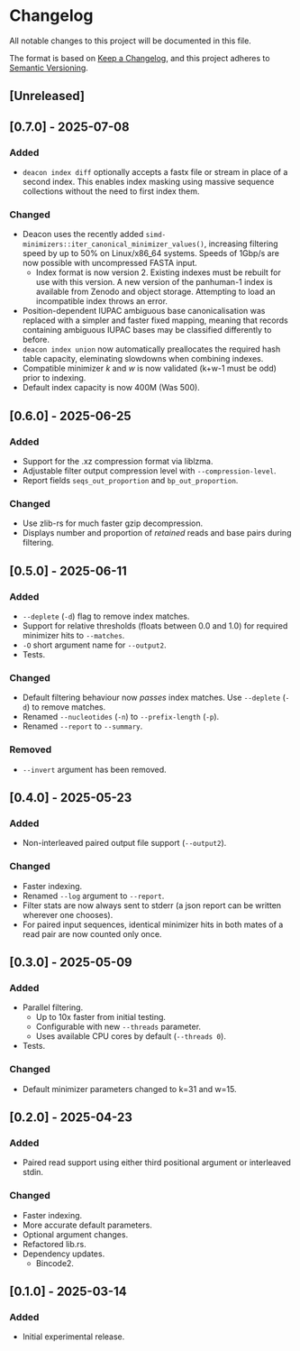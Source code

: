 # Changelog

All notable changes to this project will be documented in this file.

The format is based on [Keep a Changelog](https://keepachangelog.com/en/1.1.0/),
and this project adheres to [Semantic Versioning](https://semver.org/spec/v2.0.0.html).

## [Unreleased]

## [0.7.0] - 2025-07-08

### Added
- `deacon index diff` optionally accepts a fastx file or stream in place of a second index. This enables index masking using massive sequence collections without the need to first index them.

### Changed
- Deacon uses the recently added `simd-minimizers::iter_canonical_minimizer_values()`, increasing filtering speed by up to 50% on Linux/x86_64 systems. Speeds of 1Gbp/s are now possible with uncompressed FASTA input.
  - Index format is now version 2. Existing indexes must be rebuilt for use with this version. A new version of the panhuman-1 index is available from Zenodo and object storage. Attempting to load an incompatible index throws an error.
- Position-dependent IUPAC ambiguous base canonicalisation was replaced with a simpler and faster fixed mapping, meaning that records containing ambiguous IUPAC bases may be classified differently to before.
- `deacon index union` now automatically preallocates the required hash table capacity, eleminating slowdowns when combining indexes.
- Compatible minimizer _k_ and _w_ is now validated (k+w-1 must be odd) prior to indexing.
- Default index capacity is now 400M (Was 500).




## [0.6.0] - 2025-06-25

### Added

- Support for the .xz compression format via liblzma.
- Adjustable filter output compression level with `--compression-level`.
- Report fields `seqs_out_proportion` and `bp_out_proportion`.

### Changed

- Use zlib-rs for much faster gzip decompression.
- Displays number and proportion of _retained_ reads and base pairs during filtering.

## [0.5.0] - 2025-06-11

### Added

- `--deplete` (`-d`) flag to remove index matches.
- Support for relative thresholds (floats between 0.0 and 1.0) for required minimizer hits to `--matches`.
- `-O` short argument name for `--output2`.
- Tests.

### Changed

- Default filtering behaviour now _passes_ index matches. Use `--deplete` (`-d`) to remove matches.
- Renamed `--nucleotides` (`-n`) to `--prefix-length` (`-p`).
- Renamed `--report` to `--summary`.

### Removed

- `--invert` argument has been removed.

## [0.4.0] - 2025-05-23

### Added

- Non-interleaved paired output file support (`--output2`).

### Changed

- Faster indexing.
- Renamed `--log` argument to `--report`.
- Filter stats are now always sent to stderr (a json report can be written wherever one chooses).
- For paired input sequences, identical minimizer hits in both mates of a read pair are now counted only once.

## [0.3.0] - 2025-05-09

### Added

- Parallel filtering.
  - Up to 10x faster from initial testing.
  - Configurable with new `--threads` parameter.
  - Uses available CPU cores by default (`--threads 0`).
- Tests.

### Changed

- Default minimizer parameters changed to k=31 and w=15.

## [0.2.0] - 2025-04-23

### Added

- Paired read support using either third positional argument or interleaved stdin.

### Changed

- Faster indexing.
- More accurate default parameters.
- Optional argument changes.
- Refactored lib.rs.
- Dependency updates.
  - Bincode2.

## [0.1.0] - 2025-03-14

### Added

- Initial experimental release.
